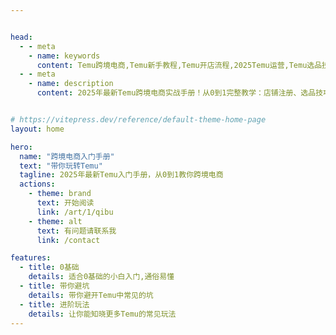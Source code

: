 ```yaml
---


head:
  - - meta
    - name: keywords
      content: Temu跨境电商,Temu新手教程,Temu开店流程,2025Temu运营,Temu选品技巧
  - - meta
    - name: description
      content: 2025年最新Temu跨境电商实战手册！从0到1完整教学：店铺注册、选品技巧、货源渠道、订单处理、回款流程。附赠自动化脚本工具和合规避坑指南，新手7天就能出单，30天实现稳定盈利。


# https://vitepress.dev/reference/default-theme-home-page
layout: home

hero:
  name: "跨境电商入门手册"
  text: "带你玩转Temu"
  tagline: 2025年最新Temu入门手册，从0到1教你跨境电商
  actions:
    - theme: brand
      text: 开始阅读
      link: /art/1/qibu
    - theme: alt
      text: 有问题请联系我
      link: /contact

features:
  - title: 0基础
    details: 适合0基础的小白入门,通俗易懂
  - title: 带你避坑
    details: 带你避开Temu中常见的坑
  - title: 进阶玩法
    details: 让你能知晓更多Temu的常见玩法
---
```



